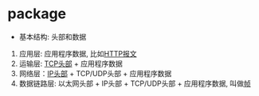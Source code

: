 # package

- 基本结构: 头部和数据

1. 应用层: 应用程序数据,  比如[HTTP报文](http报文.md)
2. 运输层: [TCP头部](tcp-message-header-sturture.md) + 应用程序数据 
3. 网络层：[IP头部](ipv4数据报.md) + TCP/UDP头部 + 应用程序数据  
4. 数据链路层: 以太网头部 + IP头部 + TCP/UDP头部 + 应用程序数据, 叫做[帧](帧.md)


